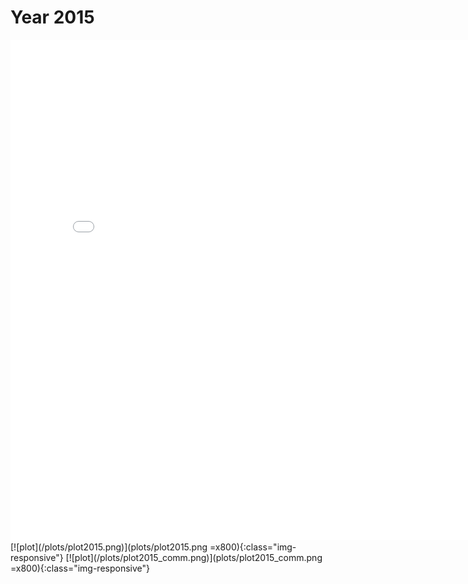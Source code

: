# Year 2015
<embed type="text/html" src="plots/plot2015_750.html" width="800" height="800">
[![plot](/plots/plot2015.png)](plots/plot2015.png =x800){:class="img-responsive"}
[![plot](/plots/plot2015_comm.png)](plots/plot2015_comm.png =x800){:class="img-responsive"}
